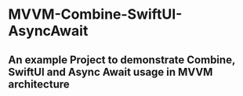 # MVVM-Combine-SwiftUI-AsyncAwait

## An example Project to demonstrate Combine, SwiftUI and Async Await usage in MVVM architecture
